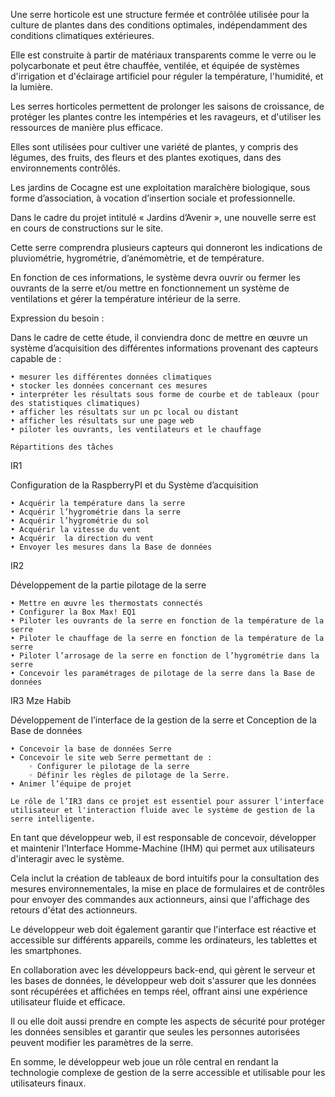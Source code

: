 Une serre horticole est une structure fermée et contrôlée utilisée pour la culture de plantes dans des conditions optimales, indépendamment des conditions climatiques extérieures. 

Elle est construite à partir de matériaux transparents comme le verre ou le polycarbonate et peut être chauffée, ventilée, et équipée de systèmes d'irrigation et d'éclairage artificiel pour réguler la température, l'humidité, et la lumière. 

Les serres horticoles permettent de prolonger les saisons de croissance, de protéger les plantes contre les intempéries et les ravageurs, et d'utiliser les ressources de manière plus efficace. 

Elles sont utilisées pour cultiver une variété de plantes, y compris des légumes, des fruits, des fleurs et des plantes exotiques, dans des environnements contrôlés.

Les jardins de Cocagne est une exploitation maraîchère biologique, sous forme d’association, à vocation d’insertion sociale et professionnelle.

Dans le cadre du projet intitulé « Jardins d’Avenir », une nouvelle serre est en cours de constructions sur le site.
 
Cette serre comprendra plusieurs capteurs qui donneront les indications de pluviométrie, hygrométrie, d’anémomètrie, et de température.

En fonction de ces informations, le système devra ouvrir ou fermer les ouvrants de la serre et/ou mettre en fonctionnement un système de ventilations et gérer la température intérieur de la serre. 

Expression du besoin :

Dans le cadre de cette étude, il conviendra donc de mettre en œuvre un système d’acquisition des différentes informations provenant des capteurs capable de :

    • mesurer les différentes données climatiques
    • stocker les données concernant ces mesures
    • interpréter les résultats sous forme de courbe et de tableaux (pour des statistiques climatiques)
    • afficher les résultats sur un pc local ou distant
    • afficher les résultats sur une page web	
    • piloter les ouvrants, les ventilateurs et le chauffage

    Répartitions des tâches

IR1

Configuration de la RaspberryPI et du Système d’acquisition

    • Acquérir la température dans la serre
    • Acquérir l’hygrométrie dans la serre
    • Acquérir l’hygrométrie du sol
    • Acquérir la vitesse du vent 
    • Acquérir  la direction du vent
    • Envoyer les mesures dans la Base de données

IR2

Développement de la partie pilotage de la serre

    • Mettre en œuvre les thermostats connectés
    • Configurer la Box Max! EQ1
    • Piloter les ouvrants de la serre en fonction de la température de la serre
    • Piloter le chauffage de la serre en fonction de la température de la serre
    • Piloter l’arrosage de la serre en fonction de l’hygrométrie dans la serre
    • Concevoir les paramétrages de pilotage de la serre dans la Base de données

IR3 Mze Habib

Développement de l’interface de la gestion de la serre et Conception de la Base de données

    • Concevoir la base de données Serre
    • Concevoir le site web Serre permettant de :
        ◦ Configurer le pilotage de la serre
        ◦ Définir les règles de pilotage de la Serre.
    • Animer l’équipe de projet

    Le rôle de l’IR3 dans ce projet est essentiel pour assurer l'interface utilisateur et l'interaction fluide avec le système de gestion de la serre intelligente. 

En tant que développeur web, il est responsable de concevoir, développer et maintenir l'Interface Homme-Machine (IHM) qui permet aux utilisateurs d'interagir avec le système. 

Cela inclut la création de tableaux de bord intuitifs pour la consultation des mesures environnementales, la mise en place de formulaires et de contrôles pour envoyer des commandes aux actionneurs, ainsi que l'affichage des retours d'état des actionneurs. 

Le développeur web doit également garantir que l'interface est réactive et accessible sur différents appareils, comme les ordinateurs, les tablettes et les smartphones. 

En collaboration avec les développeurs back-end, qui gèrent le serveur et les bases de données, le développeur web doit s'assurer que les données sont récupérées et affichées en temps réel, offrant ainsi une expérience utilisateur fluide et efficace. 

Il ou elle doit aussi prendre en compte les aspects de sécurité pour protéger les données sensibles et garantir que seules les personnes autorisées peuvent modifier les paramètres de la serre. 

En somme, le développeur web joue un rôle central en rendant la technologie complexe de gestion de la serre accessible et utilisable pour les utilisateurs finaux.

